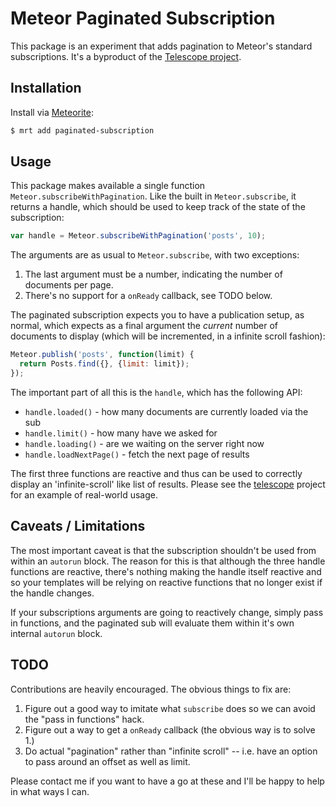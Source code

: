 # Meteor Paginated Subscription

This package is an experiment that adds pagination to Meteor's standard subscriptions. It's a byproduct of the [Telescope project](http://telesc.pe).

## Installation

Install via  [Meteorite](https://github.com/oortcloud/meteorite/):


``` sh
$ mrt add paginated-subscription
```

## Usage

This package makes available a single function `Meteor.subscribeWithPagination`. Like the built in `Meteor.subscribe`, it returns a handle, which should be used to keep track of the state of the subscription:

```js
var handle = Meteor.subscribeWithPagination('posts', 10);
```

The arguments are as usual to `Meteor.subscribe`, with two exceptions:

1. The last argument must be a number, indicating the number of documents per page.
2. There's no support for a `onReady` callback, see TODO below.

The paginated subscription expects you to have a publication setup, as normal, which expects as a final argument the *current* number of documents to display (which will be incremented, in a infinite scroll fashion):

```js
Meteor.publish('posts', function(limit) {
  return Posts.find({}, {limit: limit});
});
```

The important part of all this is the `handle`, which has the following API:

 - `handle.loaded()` - how many documents are currently loaded via the sub
 - `handle.limit()` - how many have we asked for
 - `handle.loading()` - are we waiting on the server right now
 - `handle.loadNextPage()` - fetch the next page of results

The first three functions are reactive and thus can be used to correctly display an 'infinite-scroll' like list of results. Please see the [telescope](https://github.com/SachaG/Telescope/blob/master/client/views/posts/posts_list.js) project for an example of real-world usage.

## Caveats / Limitations

The most important caveat is that the subscription shouldn't be used from within an `autorun` block. The reason for this is that although the three handle functions are reactive, there's nothing making the handle itself reactive and so your templates will be relying on reactive functions that no longer exist if the handle changes.

If your subscriptions arguments are going to reactively change, simply pass in functions, and the paginated sub will evaluate them within it's own internal `autorun` block.

## TODO

Contributions are heavily encouraged. The obvious things to fix are:

1. Figure out a good way to imitate what `subscribe` does so we can avoid the "pass in functions" hack.
2. Figure out a way to get a `onReady` callback (the obvious way is to solve 1.)
3. Do actual "pagination" rather than "infinite scroll" -- i.e. have an option to pass around an offset as well as limit.

Please contact me if you want to have a go at these and I'll be happy to help in what ways I can.
